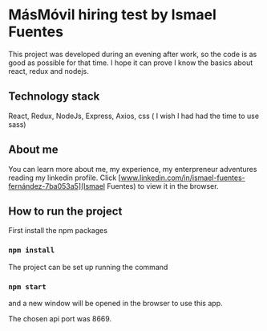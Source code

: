 # MásMóvil hiring test by Ismael Fuentes

This project was developed during an evening after work, so the code is as good as possible for that time.
I hope it can prove I know the basics about react, redux and nodejs.

## Technology stack 

React, Redux, NodeJs, Express, Axios, css ( I wish I had had the time to use sass)

## About me

You can learn more about me, my experience, my enterpreneur adventures reading my linkedin profile.
Click [www.linkedin.com/in/ismael-fuentes-fernández-7ba053a5](Ismael Fuentes) to view it in the browser.


## How to run the project

First install the npm packages

### `npm install`

The project can be set up running the command 

### `npm start`

and a new window will be opened in the browser to use this app.

The chosen api port was 8669.
